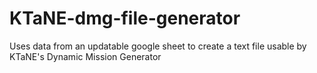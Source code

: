 # KTaNE-dmg-file-generator
Uses data from an updatable google sheet to create a text file usable by KTaNE's Dynamic Mission Generator
